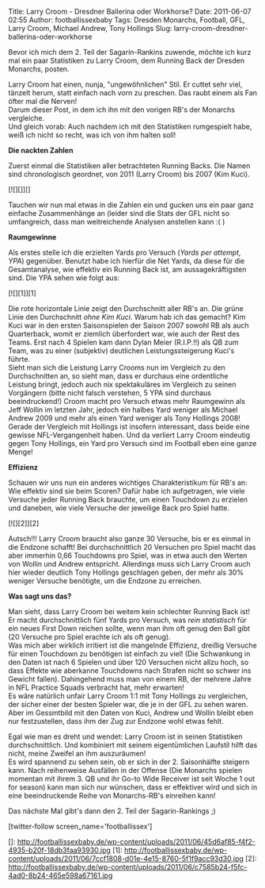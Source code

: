 Title: Larry Croom - Dresdner Ballerina oder Workhorse?
Date: 2011-06-07 02:55
Author: footballissexbaby
Tags: Dresden Monarchs, Football, GFL, Larry Croom, Michael Andrew, Tony Hollings
Slug: larry-croom-dresdner-ballerina-oder-workhorse

Bevor ich mich dem 2. Teil der Sagarin-Rankins zuwende, möchte ich kurz
mal ein paar Statistiken zu Larry Croom, dem Running Back der Dresden
Monarchs, posten.

Larry Croom hat einen, nunja, "ungewöhnlichen" Stil. Er cuttet sehr
viel, tänzelt herum, statt einfach nach vorn zu preschen. Das raubt
einem als Fan öfter mal die Nerven!  
Darum dieser Post, in dem ich ihn mit den vorigen RB's der Monarchs
vergleiche.  
Und gleich vorab: Auch nachdem ich mit den Statistiken rumgespielt
habe, weiß ich nicht so recht, was ich von ihm halten soll!

**Die nackten Zahlen**

Zuerst einmal die Statistiken aller betrachteten Running Backs. Die
Namen sind chronologisch geordnet, von 2011 (Larry Croom) bis 2007 (Kim
Kuci).

[![][]][]

Tauchen wir nun mal etwas in die Zahlen ein und gucken uns ein paar ganz
einfache Zusammenhänge an (leider sind die Stats der GFL nicht so
umfangreich, dass man weitreichende Analysen anstellen kann :( )

**Raumgewinne**

Als erstes stelle ich die erzielten Yards pro Versuch (*Yards per
attempt, YPA*) gegenüber. Benutzt habe ich hierfür die Net Yards, da
diese für die Gesamtanalyse, wie effektiv ein Running Back ist, am
aussagekräftigsten sind. Die YPA sehen wie folgt aus:

[![][1]][1]

Die rote horizontale Linie zeigt den Durchschnitt aller RB's an. Die
grüne Linie den Durchschnitt *ohne Kim Kuci*. Warum hab ich das gemacht?
Kim Kuci war in den ersten Saisonspielen der Saison 2007 sowohl RB als
auch Quarterback, womit er ziemlich überfordert war, wie auch der Rest
des Teams. Erst nach 4 Spielen kam dann Dylan Meier (R.I.P.!!) als QB
zum Team, was zu einer (subjektiv) deutlichen Leistungssteigerung Kuci's
führte.  
Sieht man sich die Leistung Larry Crooms nun im Vergleich zu den
Durchschnitten an, so sieht man, dass er durchaus eine ordentliche
Leistung bringt, jedoch auch nix spektakuläres im Vergleich zu seinen
Vorgängern (bitte nicht falsch verstehen, 5 YPA sind durchaus
beeindruckend!) Croom macht pro Versuch etwas mehr Raumgewinn als Jeff
Wollin im letzten Jahr, jedoch ein halbes Yard weniger als Michael
Andrew 2009 und mehr als einen Yard weniger als Tony Hollings 2008!
Gerade der Vergleich mit Hollings ist insofern interessant, dass beide
eine gewisse NFL-Vergangenheit haben. Und da verliert Larry Croom
eindeutig gegen Tony Hollings, ein Yard pro Versuch sind im Football
eben eine ganze Menge!

**Effizienz**

Schauen wir uns nun ein anderes wichtiges Charakteristikum für RB's an:
Wie effektiv sind sie beim Scoren? Dafür habe ich aufgetragen, wie viele
Versuche jeder Running Back brauchte, um einen Touchdown zu erzielen und
daneben, wie viele Versuche der jeweilige Back pro Spiel hatte.

[![][2]][2]

Autsch!!! Larry Croom braucht also ganze 30 Versuche, bis er es einmal
in die Endzone schafft! Bei durchschnittlich 20 Versuchen pro Spiel
macht das aber immerhin 0,66 Touchdowns pro Spiel, was in etwa auch den
Werten von Wollin und Andrew entspricht. Allerdings muss sich Larry
Croom auch hier wieder deutlich Tony Hollings geschlagen geben, der mehr
als 30% weniger Versuche benötigte, um die Endzone zu erreichen.

**Was sagt uns das?**

Man sieht, dass Larry Croom bei weitem kein schlechter Running Back ist!
Er macht durchschnittlich fünf Yards pro Versuch, was *rein statistisch*
für ein neues First Down reichen sollte, wenn man ihm oft genug den Ball
gibt (20 Versuche pro Spiel erachte ich als oft genug).  
Was mich aber wirklich irritiert ist die mangelnde Effizienz, dreißig
Versuche für einen Touchdown zu benötigen ist einfach zu viel! (Die
Schwankung in den Daten ist nach 6 Spielen und über 120 Versuchen nicht
allzu hoch, so dass Effekte wie aberkanne Touchdowns nach Strafen nicht
so schwer ins Gewicht fallen). Dahingehend muss man von einem RB, der
mehrere Jahre in NFL Practice Squads verbracht hat, mehr erwarten!  
Es wäre natürlich unfair Larry Croom 1:1 mit Tony Hollings zu
vergleichen, der sicher einer der besten Spieler war, die je in der GFL
zu sehen waren. Aber im Gessmtbild mit den Daten von Kuci, Andrew und
Wollin bleibt eben nur festzustellen, dass ihm der Zug zur Endzone wohl
etwas fehlt.

Egal wie man es dreht und wendet: Larry Croom ist in seinen Statistiken
durchschnittlich. Und kombiniert mit seinem eigentümlichen Laufstil
hilft das nicht, meine Zweifel an ihm auszuräumen!  
Es wird spannend zu sehen sein, ob er sich in der 2. Saisonhälfte
steigern kann. Nach reihenweise Ausfällen in der Offense (Die Monarchs
spielen momentan mit ihrem 3. QB und ihr Go-to Wide Receiver ist seit
Woche 1 out for season) kann man sich nur wünschen, dass er effektiver
wird und sich in eine beeindruckende Reihe von Monarchs-RB's einreihen
kann!

Das nächste Mal gibt's dann den 2. Teil der Sagarin-Rankings ;)

[twitter-follow screen\_name='footballissex']

  []: http://footballissexbaby.de/wp-content/uploads/2011/06/45d6af85-f4f2-4935-b20f-18db3faa93930.jpg
  [1]: http://footballissexbaby.de/wp-content/uploads/2011/06/7ccf1808-d01e-4e15-8760-5f1f9acc93d30.jpg
  [2]: http://footballissexbaby.de/wp-content/uploads/2011/06/c7585b24-f5fc-4ad0-8b24-465e598a67161.jpg
